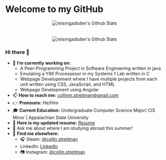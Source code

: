 
# Welcome to my GitHub
<section>
<p align="center">
    <img align="center" alt="reismgadsden's Github Stats" src="https://github-readme-stats.vercel.app/api?username=CStre&count_private=true&show_icons=true&theme=solarized-light" />
    <br><br><br>
    <img align="center" alt="reismgadsden's Github Stats" src="https://github-readme-stats.vercel.app/api/top-langs/?username=CStre&langs_count=10&theme=solarized-light" />

    
   

### Hi there 👋

<!--
**CStre/CStre** is a ✨ _special_ ✨ repository because its `README.md` (this file) appears on your GitHub profile.
-->
- 🧐 **I’m currently working on:** 
    - A Peer-Programming Project in Software Engineering written in java 
    - Emulating a Y86 Processesor in my Systems 1 Lab written in C
    - Webpage Developement where I have multiple projects from each unit  written using CSS,
      JavaScript, and HTML
    - Webpage Development using Angular
- 📫 **How to reach me:** collinm.streitman@gmail.com
- 👉 **Pronouns:** He/Him
- 🎓 **Current Education:** Undergraduate Computer Science Major/ CIS Minor | Appalachian State University
- 📝 **Here is my updated resume:** <a href = "https://www.linkedin.com/in/collinstreitman/overlay/1635518693334/single-media-viewer?type=DOCUMENT&amp;profileId=ACoAAB2HY6sBpZ7M5W_ZsKz7eeGtS-daU-b89XU">Resume</a>
- 💭 Ask me about where I am studying abroad this summer!
- 🔎 **Find me elsewhere:**
  - 🎧 Steam: <a href = "https://steamcommunity.com/id/collin-streitman/">@collin.streitman</a>
  -  LinkedIn: <a href = "www.linkedin.com/in/collinstreitman">LinkedIn</a>
  - 📷 Instagram: <a href = "https://www.instagram.com/collin.streitman/">@collin.streitman</a>

    

    

